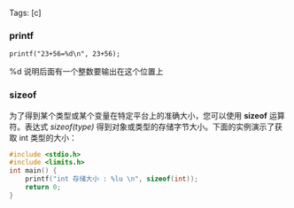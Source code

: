 Tags: [c]

### printf

`printf("23+56=%d\n", 23+56);`

%d 说明后面有一个整数要输出在这个位置上



### sizeof

为了得到某个类型或某个变量在特定平台上的准确大小，您可以使用 **sizeof** 运算符。表达式 *sizeof(type)* 得到对象或类型的存储字节大小。下面的实例演示了获取 int 类型的大小：

```c
#include <stdio.h> 
#include <limits.h>   
int main() {    
	printf("int 存储大小 : %lu \n", sizeof(int));        
	return 0;
}
```




